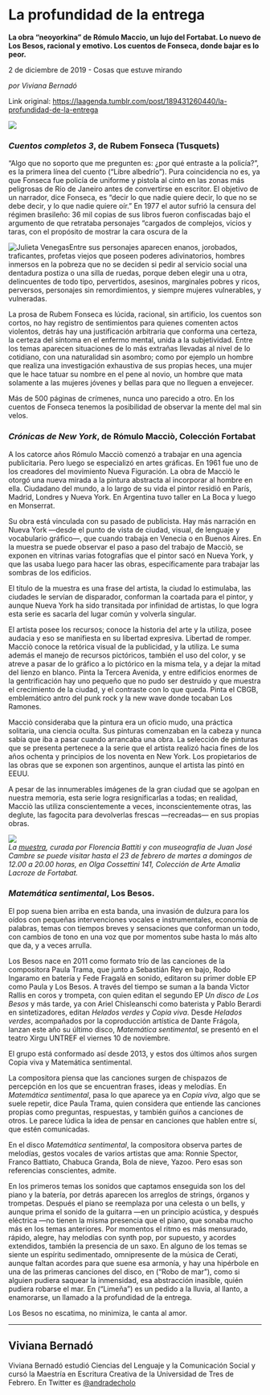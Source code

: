 # La profundidad de la entrega

**La obra “neoyorkina” de Rómulo Maccio, un lujo del Fortabat. Lo nuevo de Los Besos, racional y emotivo. Los cuentos de Fonseca, donde bajar es lo peor.**

2 de diciembre de 2019 - Cosas que estuve mirando

_por Viviana Bernadó_

Link original: https://laagenda.tumblr.com/post/189431260440/la-profundidad-de-la-entrega

![](https://64.media.tumblr.com/93264d501b60a8deed77436155b786b5/a0a1adc7346c3254-40/s500x750/f07176ac8387a8555758a04a1ceaa38167e63d8b.jpg)  
### *Cuentos completos 3*, de Rubem Fonseca (Tusquets)

“Algo que no soporto que me pregunten es: ¿por qué entraste  a la policía?”, es la primera línea del cuento (“Libre albedrío”). Pura coincidencia no es, ya que Fonseca fue policía de uniforme y pistola al cinto en las zonas más peligrosas de Río de Janeiro antes de convertirse en escritor. El objetivo de un narrador, dice Fonseca,  es “decir lo que nadie quiere decir, lo que no se debe decir, y lo que nadie quiere oír.” En 1977 el autor sufrió la censura del régimen brasileño: 36 mil copias de sus libros fueron confiscadas bajo el argumento de que retrataba personajes “cargados de complejos, vicios y taras, con el propósito de mostrar la cara oscura de la 

![Julieta Venegas](https://64.media.tumblr.com/0c825620b93561fbfbb737ef1dc37439/a0a1adc7346c3254-0e/s250x400/9ae901f9d29f02826368f27643475e93f42201d4.jpg)Entre sus personajes aparecen enanos, jorobados, traficantes, profetas viejos que poseen poderes adivinatorios, hombres inmersos en la pobreza que  no se deciden si pedir al servicio social una dentadura postiza o una silla de ruedas, porque deben elegir una u otra, delincuentes de todo tipo, pervertidos, asesinos, marginales pobres y ricos, perversos, personajes sin remordimientos, y siempre mujeres vulnerables, y vulneradas.

La prosa de Rubem Fonseca es lúcida, racional, sin artificio, los cuentos son cortos, no hay registro de sentimientos para quienes comenten actos violentos, detrás hay una justificación arbitraria que conforma una certeza, la certeza del síntoma en el enfermo mental, unida a la subjetividad. Entre los temas aparecen situaciones de lo más extrañas llevadas al nivel de lo cotidiano, con una naturalidad sin asombro;  como por ejemplo un hombre que realiza una  investigación exhaustiva de sus propias heces, una mujer que le hace tatuar  su nombre en el pene al novio, un hombre que mata solamente a las mujeres jóvenes y bellas para que no lleguen a envejecer.

Más de 500 páginas de  crímenes, nunca uno parecido a otro.  En los cuentos de Fonseca tenemos la posibilidad de observar  la mente del mal sin velos. 

  
### *Crónicas de New York*, de Rómulo Macciò, Colección Fortabat

A los catorce años Rómulo Macciò comenzó a trabajar en una agencia publicitaria. Pero luego se especializó en artes gráficas. En 1961 fue uno de los creadores del movimiento Nueva Figuración. La obra de Macciò le otorgó una nueva mirada a la pintura abstracta al incorporar al hombre en ella. Ciudadano del mundo, a lo largo de su vida el pintor residió en París, Madrid, Londres y Nueva York. En Argentina tuvo taller en La Boca y luego en Monserrat.

Su obra está vinculada con su pasado de publicista. Hay más narración en Nueva York —desde el punto de vista de ciudad, visual, de lenguaje y vocabulario gráfico—, que cuando trabaja en Venecia o en Buenos Aires. En la muestra se puede observar el paso a paso del trabajo de Macciò, se exponen en vitrinas varias fotografías que el pintor sacó en Nueva York, y que las usaba luego para hacer las obras, específicamente para trabajar las sombras de los edificios.

El título de la muestra es una frase del artista, la ciudad lo estimulaba, las ciudades le servían de disparador, conforman la coartada para el pintor, y aunque Nueva York ha sido transitada por infinidad de artistas, lo que logra esta serie es sacarla del lugar común y volverla singular. 

El artista posee los recursos; conoce la historia del arte y la utiliza, posee audacia y eso se manifiesta en su libertad expresiva. Libertad de romper. Macciò conoce la retórica visual de la publicidad, y la utiliza. Le suma además el manejo de recursos pictóricos, también el uso del color, y se atreve a pasar de lo gráfico a lo pictórico en la misma tela, y a dejar la mitad del lienzo en blanco. Pinta la Tercera Avenida, y entre edificios enormes de la gentrificación hay uno pequeño que no pudo ser destruido y que muestra el crecimiento de la ciudad, y el contraste con lo que queda. Pinta el CBGB, emblemático antro del punk rock y la new wave donde tocaban Los Ramones. 

Macciò consideraba que la pintura era un oficio mudo, una práctica solitaria, una ciencia oculta. Sus pinturas comenzaban en la cabeza y nunca sabía que iba a pasar cuando arrancaba una obra. La selección de pinturas que se presenta pertenece a la serie que el artista realizó hacia fines de los años ochenta y principios de los noventa en New York. Los propietarios de las obras que se exponen son argentinos, aunque el artista las pintó en EEUU.

A pesar de las innumerables imágenes de la gran ciudad que se agolpan en nuestra memoria, esta serie logra resignificarlas a todas; en realidad, Macciò las utiliza conscientemente a veces, inconscientemente otras, las deglute, las fagocita para devolverlas frescas —recreadas— en sus propias obras. 

  


![](https://64.media.tumblr.com/93264d501b60a8deed77436155b786b5/a0a1adc7346c3254-40/s500x750/f07176ac8387a8555758a04a1ceaa38167e63d8b.jpg)  
*La [muestra](http://www.coleccionfortabat.org.ar/eflyer/CAALFMACCIO.html), curada por Florencia Battiti y con museografía de Juan José Cambre se puede visitar hasta el 23 de febrero de martes a domingos de 12.00 a 20.00 horas, en Olga Cossettini 141, Colección de Arte Amalia Lacroze de Fortabat.*  
  


### *Matemática sentimental*, Los Besos.

El pop suena bien arriba en esta banda, una invasión de dulzura para los oídos con pequeñas intervenciones vocales e instrumentales, economía de palabras, temas con tiempos breves y sensaciones que conforman un todo, con cambios de tono en una voz que por momentos sube hasta lo más alto que da, y a veces arrulla.  

Los Besos nace en 2011 como formato trío de las canciones de la compositora Paula Trama, que junto a Sebastián Rey en bajo, Rodo Ingaramo en batería y Fede Fragalá en sonido, editaron su primer doble EP como Paula y Los Besos. A través del tiempo se suman a la banda Victor Rallis en coros y trompeta, con quien editan el segundo EP *Un disco de Los Besos* y más tarde, ya con Ariel Chisleanschi como baterista y Pablo Berardi en sintetizadores, editan *Helados verdes* y *Copia viva*. Desde *Helados verdes*, acompañados por la coproducción artística de Dante Frágola, lanzan este año su último disco, *Matemática sentimental*, se presentó en el teatro Xirgu UNTREF el viernes 10 de noviembre.

El grupo está conformado así desde 2013, y estos dos últimos años surgen Copia viva y Matemática sentimental.

La compositora piensa que las canciones surgen de chispazos de percepción en los que se encuentran frases, ideas y melodías. En *Matemática sentimental*, pasa lo que aparece ya en  *Copia viva*, algo que se suele repetir, dice Paula Trama, quien considera que entiende las canciones propias como preguntas, respuestas, y también guiños a canciones de otros. Le parece lúdica la idea de pensar en canciones que hablen entre sí, que estén comunicadas. 

En el disco *Matemática sentimental*, la compositora observa partes de melodías, gestos vocales de varios artistas que ama: Ronnie Spector, Franco Battiato, Chabuca Granda, Bola de nieve, Yazoo. Pero esas son referencias conscientes, admite.

En los primeros temas los sonidos que captamos enseguida son los del piano y la batería, por detrás aparecen los arreglos de strings, órganos y trompetas. Después el piano se reemplaza por una celesta o un bells, y aunque prima el sonido de la guitarra —en un principio acústica, y después eléctrica —no tienen la misma presencia que el piano, que sonaba mucho más en los temas anteriores. Por momentos el ritmo es más mensurado, rápido, alegre, hay melodías con synth pop, por supuesto, y acordes extendidos, también la presencia de un saxo. En alguno de los temas se siente un espíritu sedimentado, omnipresente de la música de Cerati, aunque faltan acordes para que suene esa armonía, y hay una hipérbole en una de las primeras canciones del disco, en (“Robo de mar”), como si alguien pudiera saquear la inmensidad, esa abstracción inasible, quién pudiera robarse el mar. En (“Limeña”) es un pedido a la lluvia, al llanto, a enamorarse, un llamado a la profundidad de la entrega.

Los Besos no escatima, no minimiza, le canta al amor.



---

Viviana Bernadó
---------------

 Viviana Bernadó estudió Ciencias del Lenguaje y la Comunicación Social y cursó la Maestría en Escritura Creativa de la Universidad de Tres de Febrero. En Twitter es [@andradecholo](https://twitter.com/andradecholo?lang=es) 


